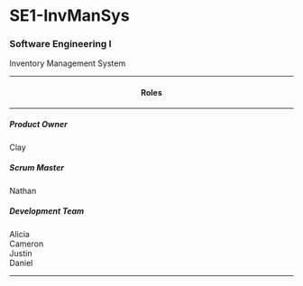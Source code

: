 # SE1-InvManSys
### Software Engineering I
Inventory Management System
<hr>
  <h4 align= "center" width:100%;"> Roles </h4> 
<hr>
  <div><h5> Product Owner </h5>
  Clay</div>
  <div><h5> Scrum Master </h5>
  Nathan</div>
  <div><h5> Development Team </h5>
  Alicia<br>
  Cameron<br>
  Justin<br>
  Daniel
  </div>
  <hr>
